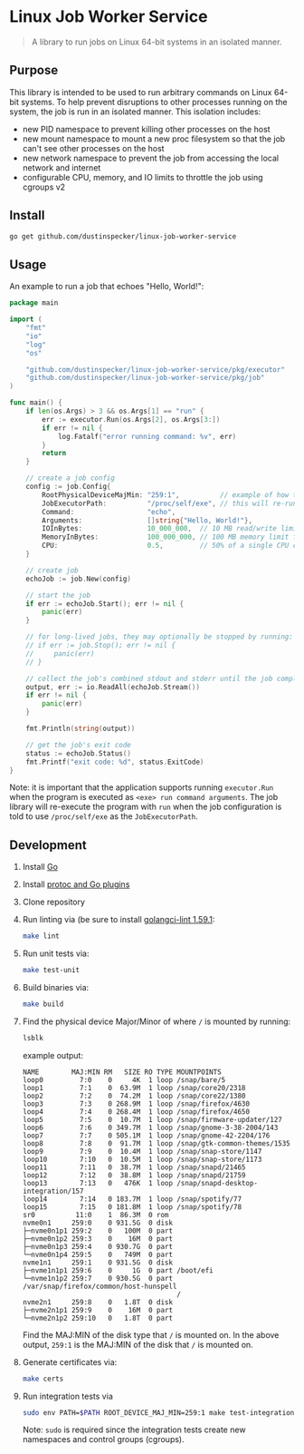 # Linux Job Worker Service

> A library to run jobs on Linux 64-bit systems in an isolated manner.

## Purpose

This library is intended to be used to run arbitrary commands on Linux 64-bit systems. To help prevent disruptions
to other processes running on the system, the job is run in an isolated manner. This isolation includes:

- new PID namespace to prevent killing other processes on the host
- new mount namespace to mount a new proc filesystem so that the job can't see other processes on the host
- new network namespace to prevent the job from accessing the local network and internet
- configurable CPU, memory, and IO limits to throttle the job using cgroups v2

## Install

```bash
go get github.com/dustinspecker/linux-job-worker-service
```

## Usage

An example to run a job that echoes "Hello, World!":

```go
package main

import (
	"fmt"
	"io"
	"log"
	"os"

	"github.com/dustinspecker/linux-job-worker-service/pkg/executor"
	"github.com/dustinspecker/linux-job-worker-service/pkg/job"
)

func main() {
	if len(os.Args) > 3 && os.Args[1] == "run" {
		err := executor.Run(os.Args[2], os.Args[3:])
		if err != nil {
			log.Fatalf("error running command: %v", err)
		}
		return
	}

	// create a job config
	config := job.Config{
		RootPhysicalDeviceMajMin: "259:1",          // example of how to find this value is in the Development section
		JobExecutorPath:          "/proc/self/exe", // this will re-run the same executable but as `<exe> run command arguments
		Command:                  "echo",
		Arguments:                []string{"Hello, World!"},
		IOInBytes:                10_000_000,  // 10 MB read/write limit on the physical RootDeviceMajorMinor device
		MemoryInBytes:            100_000_000, // 100 MB memory limit for the command to use
		CPU:                      0.5,         // 50% of a single CPU core for the command to be throttled to
	}

	// create job
	echoJob := job.New(config)

	// start the job
	if err := echoJob.Start(); err != nil {
		panic(err)
	}

	// for long-lived jobs, they may optionally be stopped by running:
	// if err := job.Stop(); err != nil {
	//     panic(err)
	// }

	// collect the job's combined stdout and stderr until the job completes
	output, err := io.ReadAll(echoJob.Stream())
	if err != nil {
		panic(err)
	}

	fmt.Println(string(output))

	// get the job's exit code
	status := echoJob.Status()
	fmt.Printf("exit code: %d", status.ExitCode)
}
```

Note: it is important that the application supports running `executor.Run` when the program is executed
as `<exe> run command arguments`. The job library will re-execute the program with `run` when the job
configuration is told to use `/proc/self/exe` as the `JobExecutorPath`.

## Development

1. Install [Go](https://golang.org/doc/install)
1. Install [protoc and Go plugins](https://grpc.io/docs/languages/go/quickstart/)
1. Clone repository
1. Run linting via (be sure to install [golangci-lint 1.59.1](https://github.com/golangci/golangci-lint/releases/tag/v1.59.1):

   ```bash
   make lint
   ```

1. Run unit tests via:

   ```bash
   make test-unit
   ```

1. Build binaries via:

   ```bash
   make build
   ```

1. Find the physical device Major/Minor of where `/` is mounted by running:

   ```bash
   lsblk
   ```

   example output:

   ```
   NAME        MAJ:MIN RM   SIZE RO TYPE MOUNTPOINTS
   loop0         7:0    0     4K  1 loop /snap/bare/5
   loop1         7:1    0  63.9M  1 loop /snap/core20/2318
   loop2         7:2    0  74.2M  1 loop /snap/core22/1380
   loop3         7:3    0 268.9M  1 loop /snap/firefox/4630
   loop4         7:4    0 268.4M  1 loop /snap/firefox/4650
   loop5         7:5    0  10.7M  1 loop /snap/firmware-updater/127
   loop6         7:6    0 349.7M  1 loop /snap/gnome-3-38-2004/143
   loop7         7:7    0 505.1M  1 loop /snap/gnome-42-2204/176
   loop8         7:8    0  91.7M  1 loop /snap/gtk-common-themes/1535
   loop9         7:9    0  10.4M  1 loop /snap/snap-store/1147
   loop10        7:10   0  10.5M  1 loop /snap/snap-store/1173
   loop11        7:11   0  38.7M  1 loop /snap/snapd/21465
   loop12        7:12   0  38.8M  1 loop /snap/snapd/21759
   loop13        7:13   0   476K  1 loop /snap/snapd-desktop-integration/157
   loop14        7:14   0 183.7M  1 loop /snap/spotify/77
   loop15        7:15   0 181.8M  1 loop /snap/spotify/78
   sr0          11:0    1  86.3M  0 rom
   nvme0n1     259:0    0 931.5G  0 disk
   ├─nvme0n1p1 259:2    0   100M  0 part
   ├─nvme0n1p2 259:3    0    16M  0 part
   ├─nvme0n1p3 259:4    0 930.7G  0 part
   └─nvme0n1p4 259:5    0   749M  0 part
   nvme1n1     259:1    0 931.5G  0 disk
   ├─nvme1n1p1 259:6    0     1G  0 part /boot/efi
   └─nvme1n1p2 259:7    0 930.5G  0 part /var/snap/firefox/common/host-hunspell
                                         /
   nvme2n1     259:8    0   1.8T  0 disk
   ├─nvme2n1p1 259:9    0    16M  0 part
   └─nvme2n1p2 259:10   0   1.8T  0 part
   ```

   Find the MAJ:MIN of the disk type that `/` is mounted on. In the above output, `259:1` is the MAJ:MIN of the disk that `/` is mounted on.

1. Generate certificates via:

   ```bash
   make certs
   ```

1. Run integration tests via

   ```bash
   sudo env PATH=$PATH ROOT_DEVICE_MAJ_MIN=259:1 make test-integration
   ```

   Note: `sudo` is required since the integration tests create new namespaces and control groups (cgroups).
